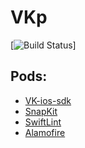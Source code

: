 # VKp
[![Build Status](https://img.shields.io/github/languages/top/tr10d/VKp)]

## Pods: 
- [VK-ios-sdk](https://github.com/VKCOM/vk-ios-sdk)
- [SnapKit](https://github.com/SnapKit/SnapKit)
- [SwiftLint](https://github.com/realm/SwiftLint)
- [Alamofire](https://github.com/Alamofire/Alamofire)

